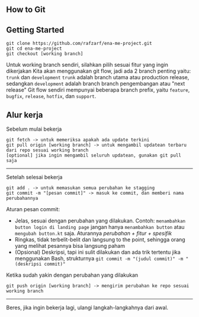 ## How to Git

## Getting Started

```
git clone https://github.com/rafzarf/ena-me-project.git
git cd ena-me-project
git checkout [working branch]
```

Untuk working branch sendiri, silahkan pilih sesuai fitur yang ingin dikerjakan
Kita akan menggunakan git flow, jadi ada 2 branch penting yaitu: `trunk` dan `development`
`trunk` adalah branch utama atau production release, sedangkan `development` adalah branch branch pengembangan atau "next release"
Git flow sendiri mempunyai beberapa branch prefix, yaitu `feature`, `bugfix`, `release`, `hotfix`, dan `support`.

## Alur kerja

Sebelum mulai bekerja

```
git fetch -> untuk memeriksa apakah ada update terkini
git pull origin [working branch] -> untuk mengambil updatean terbaru dari repo sesuai working branch
[optional] jika ingin mengambil seluruh updatean, gunakan git pull saja
```

---

Setelah selesai bekerja

```
git add . -> untuk memasukan semua perubahan ke stagging
git commit -m "[pesan commit]" -> masuk ke commit, dan memberi nama perubahannya
```

Aturan pesan commit:

- Jelas, sesuai dengan perubahan yang dilakukan. Contoh: `menambahkan button login di landing page` jangan hanya `menambahkan button` atau `mengubah button.kt` saja. Aturannya *perubahan + fitur + spesifik*
- Ringkas, tidak terbelit-belit dan langsung to the point, sehingga orang yang melihat pesannya bisa langsung paham
- (Opsional) Deskripsi, tapi ini sulit dilakukan dan ada trik tertentu jika menggunakan Bash, strukturnya `git commit -m "(judul commit)" -m "(deskripsi commit)"`

Ketika sudah yakin dengan perubahan yang dilakukan

```
git push origin [working branch] -> mengirim perubahan ke repo sesuai working branch
```

---

Beres, jika ingin bekerja lagi, ulangi langkah-langkahnya dari awal.
